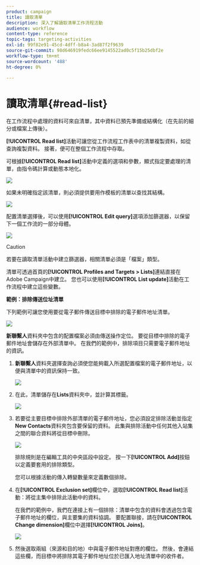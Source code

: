 ```yaml
---
product: campaign
title: 讀取清單
description: 深入了解讀取清單工作流程活動
audience: workflow
content-type: reference
topic-tags: targeting-activities
exl-id: 99f82e91-45cd-4dff-b8a4-3ad87f2f9639
source-git-commit: 98d646919fedc66ee9145522ad0c5f15b25dbf2e
workflow-type: tm+mt
source-wordcount: '488'
ht-degree: 0%

---
```


# 讀取清單{#read-list}

在工作流程中處理的資料可來自清單，其中資料已預先準備或結構化（在先前的細分或檔案上傳後）。

**[!UICONTROL Read list]**&#x200B;活動可讓您從工作流程工作表中的清單複製資料，如從查詢複製資料。 接著，便可在整個工作流程中存取。

可根據&#x200B;**[!UICONTROL Read list]**&#x200B;活動中定義的選項和參數，顯式指定要處理的清單，由指令碼計算或動態本地化。

![](assets/list_edit_select_option_01.png)

如果未明確指定該清單，則必須提供要用作模板的清單以查找其結構。

![](assets/s_advuser_list_template_select.png)

配置清單選擇後，可以使用&#x200B;**[!UICONTROL Edit query]**&#x200B;選項添加篩選器，以保留下一個工作流的一部分母體。

![](assets/wf_readlist_1.png)

>[!CAUTION]
>
>若要在讀取清單活動中建立篩選器，相關清單必須是「檔案」類型。

清單可透過首頁的&#x200B;**[!UICONTROL Profiles and Targets > Lists]**&#x200B;連結直接在Adobe Campaign中建立。 您也可以使用&#x200B;**[!UICONTROL List update]**&#x200B;活動在工作流程中建立這些變數。

**範例：排除傳送位址清單**

下列範例可讓您使用要從電子郵件傳送目標中排除的電子郵件地址清單。

![](assets/s_advuser_list_read_sample_1.png)

**新聯繫人**&#x200B;資料夾中包含的配置檔案必須由傳送操作定位。 要從目標中排除的電子郵件地址會儲存在外部清單中。 在我們的範例中，排除項目只需要電子郵件地址的資訊。

1. **新聯繫人**&#x200B;資料夾選擇查詢必須使您能夠載入所選配置檔案的電子郵件地址，以便與清單中的資訊保持一致。

   ![](assets/s_advuser_list_read_sample_0.png)

1. 在此，清單儲存在&#x200B;**Lists**&#x200B;資料夾中，並計算其標籤。

   ![](assets/s_advuser_list_read_sample_2.png)

1. 若要從主要目標中排除外部清單的電子郵件地址，您必須設定排除活動並指定&#x200B;**New Contacts**&#x200B;資料夾包含要保留的資料。 此集與排除活動中任何其他入站集之間的聯合資料將從目標中刪除。

   ![](assets/s_advuser_list_read_sample_3.png)

   排除規則是在編輯工具的中央區段中設定。 按一下&#x200B;**[!UICONTROL Add]**&#x200B;按鈕以定義要套用的排除類型。

   您可以根據活動的傳入轉變數量來定義數個排除。

1. 在&#x200B;**[!UICONTROL Exclusion set]**&#x200B;欄位中，選取&#x200B;**[!UICONTROL Read list]**&#x200B;活動：將從主集中排除此活動中的資料。

   在我們的範例中，我們在連接上有一個排除：清單中包含的資料會透過包含電子郵件地址的欄位，與主要集的資料協調。 要配置聯接，請在&#x200B;**[!UICONTROL Change dimension]**&#x200B;欄位中選擇&#x200B;**[!UICONTROL Joins]**。

   ![](assets/s_advuser_list_read_sample_4.png)

1. 然後選取兩組（來源和目的地）中與電子郵件地址對應的欄位。 然後，會連結這些欄，而目標中將排除其電子郵件地址位於已匯入地址清單中的收件者。
